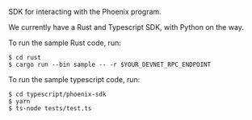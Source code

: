 SDK for interacting with the Phoenix program.

We currently have a Rust and Typescript SDK, with Python on the way.

To run the sample Rust code, run:

```
$ cd rust
$ cargo run --bin sample -- -r $YOUR_DEVNET_RPC_ENDPOINT
```

To run the sample typescript code, run:

```
$ cd typescript/phoenix-sdk
$ yarn
$ ts-node tests/test.ts
```
